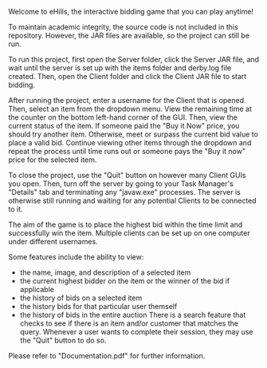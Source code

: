 Welcome to eHills, the interactive bidding game that you can play anytime! 

To maintain academic integrity, the source code is not included in this repository. However, the JAR files are available, so the project can still be run.

To run this project, first open the Server folder, click the Server JAR file, and wait until the server is set up with the items folder and derby.log file created. 
Then, open the Client folder and click the Client JAR file to start bidding. 

After running the project, enter a username for the Client that is opened. Then, select an item from the dropdown menu. View the remaining time at the counter on the bottom left-hand corner of the GUI. Then, view the current status of the item. If someone paid the "Buy it Now" price, you should try another item. Otherwise, meet or surpass the current bid value to place a valid bid. Continue viewing other items through the dropdown and repeat the process until time runs out or someone pays the "Buy it now" price for the selected item.

To close the project, use the "Quit" button on however many Client GUIs you open. Then, turn off the server by going to your Task Manager's "Details" tab and terminating any "javaw.exe" processes. The server is otherwise still running and waiting for any potential Clients to be connected to it.  

The aim of the game is to place the highest bid within the time limit and successfully win the item. Multiple clients can be set up on one computer under different usernames. 

Some features include the ability to view:
  - the name, image, and description of a selected item
  - the current highest bidder on the item or the winner of the bid if applicable
  - the history of bids on a selected item
  - the history bids for that particular user themself
  - the history of bids in the entire auction
There is a search feature that checks to see if there is an item and/or customer that matches the query. 
Whenever a user wants to complete their session, they may use the "Quit" button to do so.

Please refer to "Documentation.pdf" for further information.
